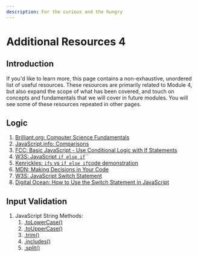 ```yaml
---
description: For the curious and the hungry
---
```


# Additional Resources 4

## Introduction <a href="introduction" id="introduction"></a>

If you'd like to learn more, this page contains a non-exhaustive, unordered list of useful resources. These resources are primarily related to Module 4, but also expand the scope of what has been covered, and touch on concepts and fundamentals that we will cover in future modules. You will see some of these resources repeated in other pages.

## Logic

1. [Brilliant.org: Computer Science Fundamentals](https://brilliant.org/courses/computer-science-essentials/)
2. [JavaScript.info: Comparisons](https://javascript.info/comparison)
3. [FCC: Basic JavaScript - Use Conditional Logic with If Statements](https://www.freecodecamp.org/learn/javascript-algorithms-and-data-structures/basic-javascript/use-conditional-logic-with-if-statements)
4. [W3S: JavaScript `if else if`](https://www.w3schools.com/js/js\_if\_else.asp)``
5. [Kenrickles: `ifs` vs `if else if`code demonstration](https://replit.com/@kenrickles/Difference-between-MultipleIfs-and-If-else-Ifs#index.js)
6. [MDN: Making Decisions in Your Code](https://developer.mozilla.org/en-US/docs/Learn/JavaScript/Building\_blocks/conditionals)
7. [W3S: JavaScript Switch Statement](https://www.w3schools.com/js/js\_switch.asp)
8. [Digital Ocean: How to Use the Switch Statement in JavaScript](https://www.digitalocean.com/community/tutorials/how-to-use-the-switch-statement-in-javascript)

## Input Validation

1. JavaScript String Methods:
   1. [.toLowerCase()](https://www.w3schools.com/jsref/jsref\_tolowercase.asp)
   2. [.toUpperCase()](https://www.w3schools.com/jsref/jsref\_touppercase.asp)
   3. [.trim()](https://www.w3schools.com/jsref/jsref\_trim\_string.asp)
   4. [.includes()](https://www.w3schools.com/jsref/jsref\_includes.asp)
   5. [.split()](https://www.w3schools.com/jsref/jsref\_split.asp)

